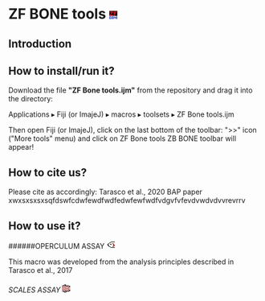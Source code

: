 # ZF BONE tools ![](icons/ZF_BONE_tools_logo.jpg)

## Introduction

## How to install/run it?
Download the file **"ZF Bone tools.ijm"** from the repository and drag it into the directory: 
⁨

Applications ▸ Fiji (or ImajeJ)⁩ ▸ ⁨macros⁩ ▸ toolsets ▸ ZF Bone tools.ijm

Then open Fiji (or ImajeJ), click on the last bottom of the toolbar: ">>" icon ("More tools" menu) and click on ZF Bone tools
ZB BONE toolbar will appear!

## How to cite us?
Please cite as accordingly: Tarasco et al., 2020 BAP paper xwxsxsxsxsqfdswfcdwfewdfwdfedwfewfwdfvdgvfvfevdvwdvdvvrevrrv

## How to use it?


######OPERCULUM ASSAY ![](icons/Operculum_assay_logo.jpg) 


This macro was developed from the analysis principles described in Tarasco et al., 2017




###### SCALES ASSAY ![](icons/Scales_assay_logo.jpg)













 
